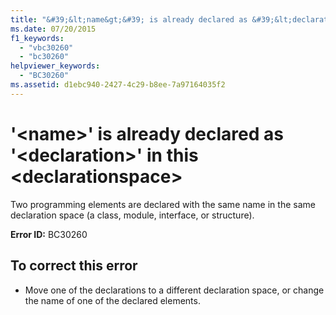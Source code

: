 ```yaml
---
title: "&#39;&lt;name&gt;&#39; is already declared as &#39;&lt;declaration&gt;&#39; in this &lt;declarationspace&gt;"
ms.date: 07/20/2015
f1_keywords: 
  - "vbc30260"
  - "bc30260"
helpviewer_keywords: 
  - "BC30260"
ms.assetid: d1ebc940-2427-4c29-b8ee-7a97164035f2
---
```

# &#39;&lt;name&gt;&#39; is already declared as &#39;&lt;declaration&gt;&#39; in this &lt;declarationspace&gt;
Two programming elements are declared with the same name in the same declaration space (a class, module, interface, or structure).  

 **Error ID:** BC30260  

## To correct this error  

- Move one of the declarations to a different declaration space, or change the name of one of the declared elements.
